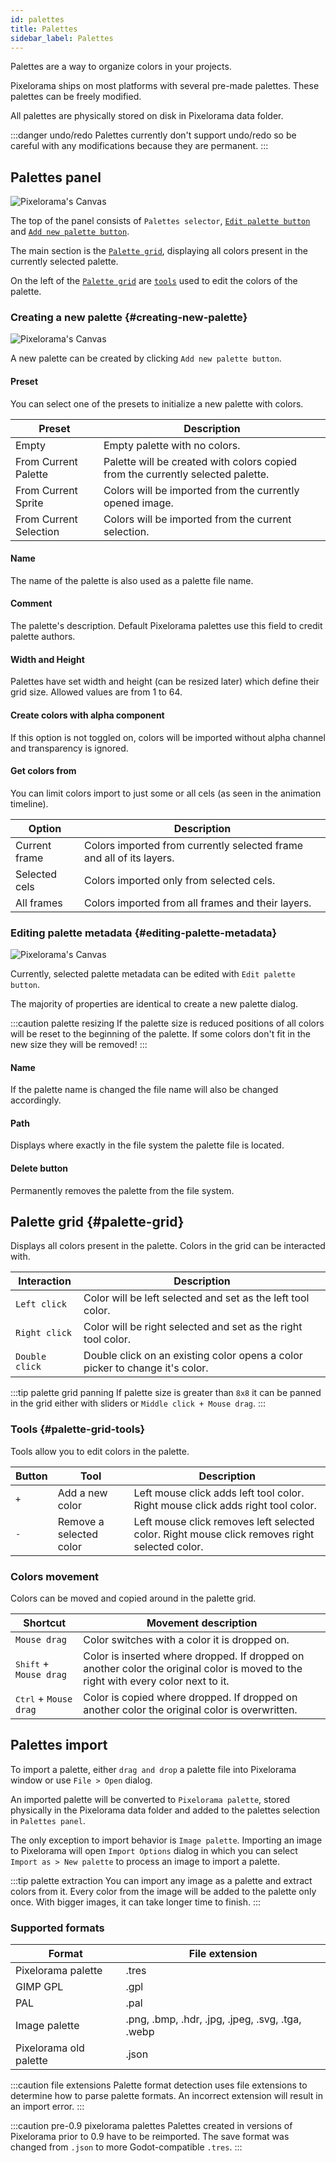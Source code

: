 ```yaml
---
id: palettes
title: Palettes
sidebar_label: Palettes
---
```


Palettes are a way to organize colors in your projects.

Pixelorama ships on most platforms with several pre-made palettes. These palettes can be freely modified.

All palettes are physically stored on disk in Pixelorama data folder.

:::danger undo/redo
Palettes currently don't support undo/redo so be careful with any modifications because they are permanent.
:::

## Palettes panel
![Pixelorama's Canvas](../../../static/img/palettes-panel.png)

The top of the panel consists of `Palettes selector`, [`Edit palette button`](#editing-palette-metadata) and [`Add new palette button`](#creating-new-palette).

The main section is the [`Palette grid`](#palette-grid), displaying all colors present in the currently selected palette.

On the left of the [`Palette grid`](#palette-grid) are [`tools`](#palette-grid-tools) used to edit the colors of the palette.

### Creating a new palette {#creating-new-palette}
![Pixelorama's Canvas](../../../static/img/palette-create.png)

A new palette can be created by clicking `Add new palette button`.

#### Preset
You can select one of the presets to initialize a new palette with colors.

| Preset | Description |
| ------ | ----------- |
| Empty | Empty palette with no colors. |
| From Current Palette | Palette will be created with colors copied from the currently selected palette. |
| From Current Sprite | Colors will be imported from the currently opened image. |
| From Current Selection | Colors will be imported from the current selection. |

#### Name
The name of the palette is also used as a palette file name.

#### Comment
The palette's description. Default Pixelorama palettes use this field to credit palette authors.

#### Width and Height
Palettes have set width and height (can be resized later) which define their grid size. Allowed values are from 1 to 64.

#### Create colors with alpha component
If this option is not toggled on, colors will be imported without alpha channel and transparency is ignored.

#### Get colors from

You can limit colors import to just some or all cels (as seen in the animation timeline).

| Option | Description |
| ------ | ----------- |
| Current frame | Colors imported from currently selected frame and all of its layers.  |
| Selected cels | Colors imported only from selected cels. |
| All frames | Colors imported from all frames and their layers. |

### Editing palette metadata {#editing-palette-metadata}
![Pixelorama's Canvas](../../../static/img/palette-edit.png)

Currently, selected palette metadata can be edited with `Edit palette button`.

The majority of properties are identical to create a new palette dialog.

:::caution palette resizing
If the palette size is reduced positions of all colors will be reset to the beginning of the palette. If some colors don't fit in the new size they will be removed!
:::

#### Name
If the palette name is changed the file name will also be changed accordingly.

#### Path
Displays where exactly in the file system the palette file is located.

#### Delete button
Permanently removes the palette from the file system.

## Palette grid {#palette-grid}

Displays all colors present in the palette. Colors in the grid can be interacted with.

| Interaction | Description |
| ----------- | ----------- |
| `Left click` | Color will be left selected and set as the left tool color. |
| `Right click` | Color will be right selected and set as the right tool color. |
| `Double click` | Double click on an existing color opens a color picker to change it's color. |

:::tip palette grid panning
If palette size is greater than `8x8` it can be panned in the grid either with sliders or `Middle click + Mouse drag`.
:::

### Tools {#palette-grid-tools}
Tools allow you to edit colors in the palette.

| Button | Tool | Description |
| -----  | ---- | ----------- |
| `+` | Add a new color | Left mouse click adds left tool color. Right mouse click adds right tool color. |
| `-` | Remove a selected color | Left mouse click removes left selected color. Right mouse click removes right selected color. |

### Colors movement
Colors can be moved and copied around in the palette grid.

| Shortcut | Movement description |
| -------- | --------  |
| `Mouse drag` | Color switches with a color it is dropped on. |
| <kbd>Shift</kbd> + `Mouse drag` | Color is inserted where dropped. If dropped on another color the original color is moved to the right with every color next to it.  |
| <kbd>Ctrl</kbd> + `Mouse drag` | Color is copied where dropped. If dropped on another color the original color is overwritten.  |

## Palettes import
To import a palette, either `drag and drop` a palette file into Pixelorama window or use `File > Open` dialog.

An imported palette will be converted to `Pixelorama palette`, stored physically in the Pixelorama data folder and added to the palettes selection in `Palettes panel`.

The only exception to import behavior is `Image palette`. Importing an image to Pixelorama will open `Import Options` dialog in which you can select `Import as > New palette` to process an image to import a palette.

:::tip palette extraction
You can import any image as a palette and extract colors from it. Every color from the image will be added to the palette only once. With bigger images, it can take longer time to finish.
:::

### Supported formats

| Format | File extension |
| -------- | --------  |
| Pixelorama palette | .tres |
| GIMP GPL | .gpl |
| PAL | .pal |
| Image palette | .png, .bmp, .hdr, .jpg, .jpeg, .svg, .tga, .webp |
| Pixelorama old palette | .json |

:::caution file extensions
Palette format detection uses file extensions to determine how to parse palette formats. An incorrect extension will result in an import error.
:::

:::caution pre-0.9 pixelorama palettes
Palettes created in versions of Pixelorama prior to 0.9 have to be reimported. The save format was changed from `.json` to more Godot-compatible `.tres`.
:::
